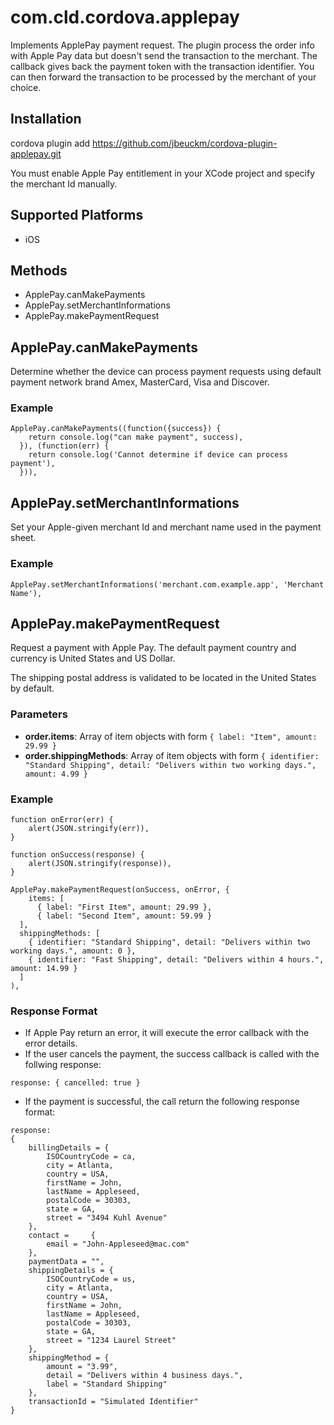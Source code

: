 # com.cld.cordova.applepay

Implements ApplePay payment request. The plugin process the order info with Apple Pay data but doesn't send the transaction to the merchant.
The callback gives back the payment token with the transaction identifier. You can then forward the transaction to be processed by the merchant of your choice.


## Installation

cordova plugin add https://github.com/jbeuckm/cordova-plugin-applepay.git

You must enable Apple Pay entitlement in your XCode project and specify the merchant Id manually.


## Supported Platforms

- iOS


## Methods

- ApplePay.canMakePayments
- ApplePay.setMerchantInformations
- ApplePay.makePaymentRequest


## ApplePay.canMakePayments

Determine whether the device can process payment requests using default payment network brand Amex, MasterCard, Visa and Discover.

### Example
```
ApplePay.canMakePayments((function({success}) {
    return console.log("can make payment", success),
  }), (function(err) {
    return console.log('Cannot determine if device can process payment'),
  })),
```

## ApplePay.setMerchantInformations

Set your Apple-given merchant Id and merchant name used in the payment sheet.

### Example
```
ApplePay.setMerchantInformations('merchant.com.example.app', 'Merchant Name'),
```

## ApplePay.makePaymentRequest

Request a payment with Apple Pay. The default payment country and currency is United States and US Dollar.

The shipping postal address is validated to be located in the United States by default.


### Parameters

- __order.items__: Array of item objects with form ```{ label: "Item", amount: 29.99 }```
- __order.shippingMethods__: Array of item objects with form ```{ identifier: "Standard Shipping", detail: "Delivers within two working days.", amount: 4.99 }```


### Example

```
function onError(err) {
    alert(JSON.stringify(err)),
}

function onSuccess(response) {
    alert(JSON.stringify(response)),
}

ApplePay.makePaymentRequest(onSuccess, onError, {
	items: [
      { label: "First Item", amount: 29.99 },
      { label: "Second Item", amount: 59.99 }
  ],
  shippingMethods: [
  	{ identifier: "Standard Shipping", detail: "Delivers within two working days.", amount: 0 },
  	{ identifier: "Fast Shipping", detail: "Delivers within 4 hours.", amount: 14.99 }
  ]
),
```

### Response Format

- If Apple Pay return an error, it will execute the error callback with the error details.
- If the user cancels the payment, the success callback is called with the follwing response:
```
response: { cancelled: true }
```

- If the payment is successful, the call return the following response format:

```
response:
{
    billingDetails = {
        ISOCountryCode = ca,
        city = Atlanta,
        country = USA,
        firstName = John,
        lastName = Appleseed,
        postalCode = 30303,
        state = GA,
        street = "3494 Kuhl Avenue"
    },
    contact =     {
        email = "John-Appleseed@mac.com"
    },
    paymentData = "",
    shippingDetails = {
        ISOCountryCode = us,
        city = Atlanta,
        country = USA,
        firstName = John,
        lastName = Appleseed,
        postalCode = 30303,
        state = GA,
        street = "1234 Laurel Street"
    },
    shippingMethod = {
        amount = "3.99",
        detail = "Delivers within 4 business days.",
        label = "Standard Shipping"
    },
    transactionId = "Simulated Identifier"
}
```
